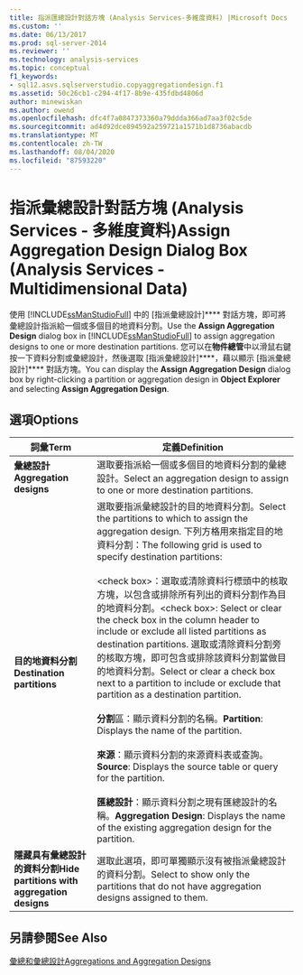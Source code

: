 ```yaml
---
title: 指派匯總設計對話方塊 (Analysis Services-多維度資料) |Microsoft Docs
ms.custom: ''
ms.date: 06/13/2017
ms.prod: sql-server-2014
ms.reviewer: ''
ms.technology: analysis-services
ms.topic: conceptual
f1_keywords:
- sql12.asvs.sqlserverstudio.copyaggregationdesign.f1
ms.assetid: 50c26cb1-c294-4f17-8b9e-435fdbd4806d
author: minewiskan
ms.author: owend
ms.openlocfilehash: dfc4f7a0847373360a79ddda366ad7aa3f02c5de
ms.sourcegitcommit: ad4d92dce894592a259721a1571b1d8736abacdb
ms.translationtype: MT
ms.contentlocale: zh-TW
ms.lasthandoff: 08/04/2020
ms.locfileid: "87593220"
---
```

# <a name="assign-aggregation-design-dialog-box-analysis-services---multidimensional-data"></a><span data-ttu-id="0ead6-102">指派彙總設計對話方塊 (Analysis Services - 多維度資料)</span><span class="sxs-lookup"><span data-stu-id="0ead6-102">Assign Aggregation Design Dialog Box (Analysis Services - Multidimensional Data)</span></span>
  <span data-ttu-id="0ead6-103">使用 [!INCLUDE[ssManStudioFull](../includes/ssmanstudiofull-md.md)] 中的 [指派彙總設計]\*\*\*\* 對話方塊，即可將彙總設計指派給一個或多個目的地資料分割。</span><span class="sxs-lookup"><span data-stu-id="0ead6-103">Use the **Assign Aggregation Design** dialog box in [!INCLUDE[ssManStudioFull](../includes/ssmanstudiofull-md.md)] to assign aggregation designs to one or more destination partitions.</span></span> <span data-ttu-id="0ead6-104">您可以在**物件總管**中以滑鼠右鍵按一下資料分割或彙總設計，然後選取 [指派彙總設計]\*\*\*\*，藉以顯示 [指派彙總設計]\*\*\*\* 對話方塊。</span><span class="sxs-lookup"><span data-stu-id="0ead6-104">You can display the **Assign Aggregation Design** dialog box by right-clicking a partition or aggregation design in **Object Explorer** and selecting **Assign Aggregation Design**.</span></span>  
  
## <a name="options"></a><span data-ttu-id="0ead6-105">選項</span><span class="sxs-lookup"><span data-stu-id="0ead6-105">Options</span></span>  
  
|<span data-ttu-id="0ead6-106">詞彙</span><span class="sxs-lookup"><span data-stu-id="0ead6-106">Term</span></span>|<span data-ttu-id="0ead6-107">定義</span><span class="sxs-lookup"><span data-stu-id="0ead6-107">Definition</span></span>|  
|----------|----------------|  
|<span data-ttu-id="0ead6-108">**彙總設計**</span><span class="sxs-lookup"><span data-stu-id="0ead6-108">**Aggregation designs**</span></span>|<span data-ttu-id="0ead6-109">選取要指派給一個或多個目的地資料分割的彙總設計。</span><span class="sxs-lookup"><span data-stu-id="0ead6-109">Select an aggregation design to assign to one or more destination partitions.</span></span>|  
|<span data-ttu-id="0ead6-110">**目的地資料分割**</span><span class="sxs-lookup"><span data-stu-id="0ead6-110">**Destination partitions**</span></span>|<span data-ttu-id="0ead6-111">選取要指派彙總設計的目的地資料分割。</span><span class="sxs-lookup"><span data-stu-id="0ead6-111">Select the partitions to which to assign the aggregation design.</span></span> <span data-ttu-id="0ead6-112">下列方格用來指定目的地資料分割：</span><span class="sxs-lookup"><span data-stu-id="0ead6-112">The following grid is used to specify destination partitions:</span></span><br /><br /> <span data-ttu-id="0ead6-113">\<check box>：選取或清除資料行標頭中的核取方塊，以包含或排除所有列出的資料分割作為目的地資料分割。</span><span class="sxs-lookup"><span data-stu-id="0ead6-113">\<check box>: Select or clear the check box in the column header to include or exclude all listed partitions as destination partitions.</span></span> <span data-ttu-id="0ead6-114">選取或清除資料分割旁的核取方塊，即可包含或排除該資料分割當做目的地資料分割。</span><span class="sxs-lookup"><span data-stu-id="0ead6-114">Select or clear a check box next to a partition to include or exclude that partition as a destination partition.</span></span><br /><br /> <span data-ttu-id="0ead6-115">**分割**區：顯示資料分割的名稱。</span><span class="sxs-lookup"><span data-stu-id="0ead6-115">**Partition**: Displays the name of the partition.</span></span><br /><br /> <span data-ttu-id="0ead6-116">**來源**：顯示資料分割的來源資料表或查詢。</span><span class="sxs-lookup"><span data-stu-id="0ead6-116">**Source**: Displays the source table or query for the partition.</span></span><br /><br /> <span data-ttu-id="0ead6-117">**匯總設計**：顯示資料分割之現有匯總設計的名稱。</span><span class="sxs-lookup"><span data-stu-id="0ead6-117">**Aggregation Design**: Displays the name of the existing aggregation design for the partition.</span></span>|  
|<span data-ttu-id="0ead6-118">**隱藏具有彙總設計的資料分割**</span><span class="sxs-lookup"><span data-stu-id="0ead6-118">**Hide partitions with aggregation designs**</span></span>|<span data-ttu-id="0ead6-119">選取此選項，即可單獨顯示沒有被指派彙總設計的資料分割。</span><span class="sxs-lookup"><span data-stu-id="0ead6-119">Select to show only the partitions that do not have aggregation designs assigned to them.</span></span>|  
  
## <a name="see-also"></a><span data-ttu-id="0ead6-120">另請參閱</span><span class="sxs-lookup"><span data-stu-id="0ead6-120">See Also</span></span>  
 [<span data-ttu-id="0ead6-121">彙總和彙總設計</span><span class="sxs-lookup"><span data-stu-id="0ead6-121">Aggregations and Aggregation Designs</span></span>](multidimensional-models-olap-logical-cube-objects/aggregations-and-aggregation-designs.md)  
  
  
